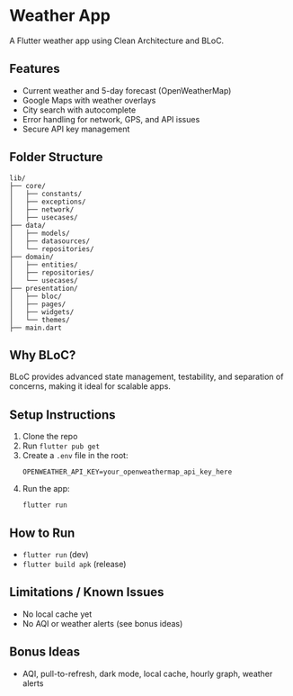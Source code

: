 # Weather App

A Flutter weather app using Clean Architecture and BLoC.

## Features
- Current weather and 5-day forecast (OpenWeatherMap)
- Google Maps with weather overlays
- City search with autocomplete
- Error handling for network, GPS, and API issues
- Secure API key management

## Folder Structure
```
lib/
├── core/
│   ├── constants/
│   ├── exceptions/
│   ├── network/
│   ├── usecases/
├── data/
│   ├── models/
│   ├── datasources/
│   └── repositories/
├── domain/
│   ├── entities/
│   ├── repositories/
│   └── usecases/
├── presentation/
│   ├── bloc/
│   ├── pages/
│   ├── widgets/
│   └── themes/
├── main.dart
```

## Why BLoC?
BLoC provides advanced state management, testability, and separation of concerns, making it ideal for scalable apps.

## Setup Instructions
1. Clone the repo
2. Run `flutter pub get`
3. Create a `.env` file in the root:
   ```
   OPENWEATHER_API_KEY=your_openweathermap_api_key_here
   ```
4. Run the app:
   ```
   flutter run
   ```

## How to Run
- `flutter run` (dev)
- `flutter build apk` (release)

## Limitations / Known Issues
- No local cache yet
- No AQI or weather alerts (see bonus ideas)

## Bonus Ideas
- AQI, pull-to-refresh, dark mode, local cache, hourly graph, weather alerts
